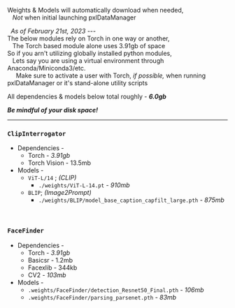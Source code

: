 Weights & Models will automatically download when needed,
<br>&nbsp;&nbsp; *Not* when initial launching pxlDataManager


&nbsp;&nbsp;*As of February 21st, 2023 ---*
<br/>The below modules rely on Torch in one way or another,
<br/>&nbsp;&nbsp; The Torch based module alone uses 3.91gb of space
<br/> So if you arn't utilizing globally installed python modules,
<br/>&nbsp;&nbsp; Lets say you are using a virtual environment through Anaconda/Miniconda3/etc.
<br/>&nbsp;&nbsp;&nbsp;&nbsp; Make sure to activate a user with Torch, *if possible,* when running pxlDataManager or it's stand-alone utility scripts

All dependencies & models below total roughly - ***6.0gb***

***Be mindful of your disk space!***

<hr/>

### `ClipInterrogator`
- Dependencies - 
  - Torch - *3.91gb*
  - Torch Vision - 13.5mb
- Models -
  - `ViT-L/14` ; *(CLIP)*
    - `./weights/ViT-L-14.pt` - *910mb*
  - `BLIP`; *(Image2Prompt)*
    - `./weights/BLIP/model_base_caption_capfilt_large.pth` - *875mb*
<br/>

### `FaceFinder` 
- Dependencies - 
  - Torch - *3.91gb*
  - Basicsr - 1.2mb
  - Facexlib - 344kb
  - CV2 - *103mb*
- Models -
  - `.weights/FaceFinder/detection_Resnet50_Final.pth` - *106mb*
  - `.weights/FaceFinder/parsing_parsenet.pth` - *83mb*
